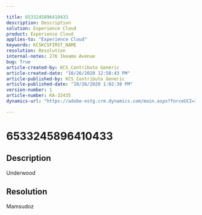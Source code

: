```yaml
---

title: 6533245896410433  
description: Description  
solution: Experience Cloud  
product: Experience Cloud  
applies-to: "Experience Cloud"  
keywords: KCSKCSFIRST_NAME  
resolution: Resolution  
internal-notes: 276 Ikeamo Avenue  
bug: True  
article-created-by: KCS_Contributo Generic  
article-created-date: "10/26/2020 12:58:43 PM"  
article-published-by: KCS_Contributo Generic  
article-published-date: "10/26/2020 1:02:38 PM"  
version-number: 1  
article-number: KA-32435  
dynamics-url: "https://adobe-estg.crm.dynamics.com/main.aspx?forceUCI=1&pagetype=entityrecord&etn=knowledgearticle&id=9f017af7-8a17-eb11-a813-002248049f6d"

---
```


# 6533245896410433

## Description

Underwood

## Resolution

Mamsudoz
